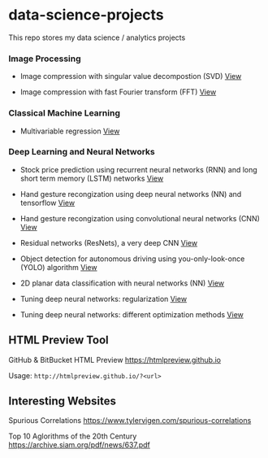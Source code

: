 # data-science-projects
This repo stores my data science / analytics projects

### Image Processing

- Image compression with singular value decompostion (SVD) [View](https://htmlpreview.github.io/?https://github.com/derekl-beep/data-science-projects/blob/master/image_compression_svd.html)

- Image compression with fast Fourier transform (FFT) [View](https://htmlpreview.github.io/?https://github.com/derekl-beep/data-science-projects/blob/master/image-compression-fft.html)

### Classical Machine Learning 
- Multivariable regression [View](https://htmlpreview.github.io/?https://github.com/derekl-beep/data-science-projects/blob/master/04%20Multivariable%20Regression.html)


### Deep Learning and Neural Networks

- Stock price prediction using recurrent neural networks (RNN) and long short term memory (LSTM) networks [View](https://htmlpreview.github.io/?https://github.com/derekl-beep/data-science-projects/blob/master/stock_price_prediction.html)

- Hand gesture recongization using deep neural networks (NN) and tensorflow [View](https://htmlpreview.github.io/?https://github.com/derekl-beep/data-science-projects/blob/master/Deep%20Learning%20Notebooks/Tensorflow%20(NN)/TensorFlow_Tutorial_v3b.html)

- Hand gesture recongization using convolutional neural networks (CNN) [View](https://htmlpreview.github.io/?https://github.com/derekl-beep/data-science-projects/blob/master/Deep%20Learning%20Notebooks/Tensorflow%20(CNN)/Convolution_model_Application_v1a.html)

- Residual networks (ResNets), a very deep CNN [View](https://htmlpreview.github.io/?https://github.com/derekl-beep/data-science-projects/blob/master/Deep%20Learning%20Notebooks/Tensorflow%20(CNN)/Residual_Networks_v2a.html)

- Object detection for autonomous driving using you-only-look-once (YOLO) algorithm [View](https://htmlpreview.github.io/?https://github.com/derekl-beep/data-science-projects/blob/master/Deep%20Learning%20Notebooks/Tensorflow%20(CNN)/Autonomous_driving_application_Car_detection_v3a.html)

- 2D planar data classification with neural networks (NN) [View](https://htmlpreview.github.io/?https://github.com/derekl-beep/data-science-projects/blob/master/Deep%20Learning%20Notebooks/Deep%20Learning/Planar_data_classification_with_onehidden_layer_v6b.html)

- Tuning deep neural networks: regularization [View](https://htmlpreview.github.io/?https://github.com/derekl-beep/data-science-projects/blob/master/Deep%20Learning%20Notebooks/Tuning%20Deep%20NN/Regularization_v2a.html)

- Tuning deep neural networks: different optimization methods [View](https://htmlpreview.github.io/?https://github.com/derekl-beep/data-science-projects/blob/master/Deep%20Learning%20Notebooks/Tuning%20Deep%20NN/Optimization_methods_v1b.html)

## HTML Preview Tool 

GitHub & BitBucket HTML Preview
https://htmlpreview.github.io

Usage:
`http://htmlpreview.github.io/?<url>`

## Interesting Websites

Spurious Correlations
https://www.tylervigen.com/spurious-correlations

Top 10 Aglorithms of the 20th Century
https://archive.siam.org/pdf/news/637.pdf
